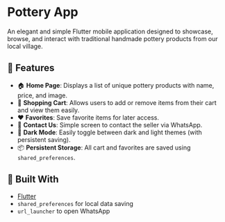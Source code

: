 # Pottery App 

An elegant and simple Flutter mobile application designed to showcase, browse, and interact with traditional handmade pottery products from our local village.

## 🌟 Features

- 🏠 **Home Page**: Displays a list of unique pottery products with name, price, and image.
- 🛒 **Shopping Cart**: Allows users to add or remove items from their cart and view them easily.
- ❤️ **Favorites**: Save favorite items for later access.
- 💬 **Contact Us**: Simple screen to contact the seller via WhatsApp.
- 🌙 **Dark Mode**: Easily toggle between dark and light themes (with persistent saving).
- 📦 **Persistent Storage**: All cart and favorites are saved using `shared_preferences`.

## 🧱 Built With

- [Flutter](https://flutter.dev/)
- `shared_preferences` for local data saving
- `url_launcher` to open WhatsApp

